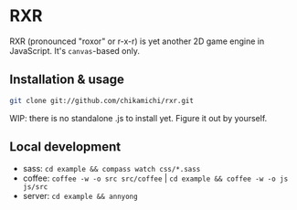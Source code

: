 # RXR

RXR (pronounced "roxor" or r-x-r) is yet another 2D game engine in JavaScript. It's `canvas`-based only.

## Installation & usage

``` bash
git clone git://github.com/chikamichi/rxr.git
```

WIP: there is no standalone .js to install yet. Figure it out by yourself.

## Local development

* sass: `cd example && compass watch css/*.sass`
* coffee: `coffee -w -o src src/coffee` | `cd example && coffee -w -o js js/src`
* server: `cd example && annyong`
